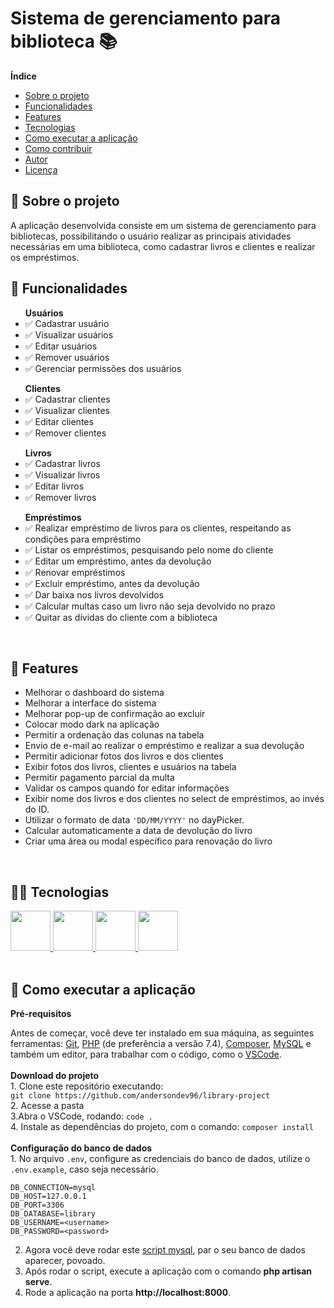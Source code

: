 
<h1> Sistema de gerenciamento para biblioteca 📚</h1>
<b> Índice </b>
<div>
<ul>
<li><a href="#-sobre-o-projeto">Sobre o projeto</a></li>
<li><a href="#-funcionalidades">Funcionalidades</a></li>
<li><a href="#-features">Features</a></li>
<li><a href="#-tecnologias">Tecnologias</a></li>
<li><a href="#-como-executar-a-aplicação">Como executar a aplicação</a></li>
<li><a href="#-como-contribuir">Como contribuir</a></li>
<li><a href="#-autor">Autor</a></li>
<li><a href="#-licença">Licença</a></li>
</ul>
<div>
<div>
<h2>📄 Sobre o projeto</h2>
<p> A aplicação desenvolvida consiste em um sistema de gerenciamento para bibliotecas, possibilitando o usuário realizar as principais atividades necessárias em uma biblioteca, como cadastrar livros e clientes e realizar os empréstimos.</p>
</div>
<div>
<h2>🔧 Funcionalidades</h2>
<ul>
<b>Usuários</b>
<li>✅ Cadastrar usuário</li>
<li>✅ Visualizar usuários</li>
<li>✅ Editar usuários</li>
<li>✅ Remover usuários</li>
<li>✅ Gerenciar permissões dos usuários</li>
</ul>
<ul>
<b>Clientes</b>
<li>✅ Cadastrar clientes</li>
<li>✅ Visualizar clientes</li>
<li>✅ Editar clientes</li>
<li>✅ Remover clientes</li>
</ul>
<ul>
<b>Livros</b>
<li>✅ Cadastrar livros</li>
<li>✅ Visualizar livros</li>
<li>✅ Editar livros</li>
<li>✅ Remover livros</li>
</ul>
<ul>
<b>Empréstimos</b>
<li>✅ Realizar empréstimo de livros para os clientes, respeitando as condições para empréstimo</li>
<li>✅ Listar os empréstimos, pesquisando pelo nome do cliente</li>
<li>✅ Editar um empréstimo, antes da devolução</li>
<li>✅ Renovar empréstimos</li>
<li>✅ Excluir empréstimo, antes da devolução</li>
<li>✅ Dar baixa nos livros devolvidos</li>
<li>✅ Calcular multas caso um livro não seja devolvido no prazo</li>
<li>✅ Quitar as dívidas do cliente com a biblioteca</li>
</ul><br>
</div>
<div>
<h2>🔨 Features</h2>
<ul>
<li>Melhorar o dashboard do sistema</li>
<li>Melhorar a interface do sistema</li>
<li>Melhorar pop-up de confirmação ao excluir</li>
<li>Colocar modo dark na aplicação</li>
<li>Permitir a ordenação das colunas na tabela</li>
<li>Envio de e-mail ao realizar o empréstimo e realizar a sua devolução</li>
<li>Permitir adicionar fotos dos livros e dos clientes</li>
<li>Exibir fotos dos livros, clientes e usuários na tabela</li>
<li>Permitir pagamento parcial da multa</li>
<li>Validar os campos quando for editar informações</li>
<li>Exibir nome dos livros e dos clientes no select de empréstimos, ao invés do ID.</li>
<li>Utilizar o formato de data <code>'DD/MM/YYYY'</code> no dayPicker.</li>
<li>Calcular automaticamente a data de devolução do livro</li>
<li>Criar uma área ou modal específico para renovação do livro</li>
</ul>
<br>
</div>
<div>
<h2>🧑‍💻 Tecnologias</h2>
<a href="https://www.php.net/manual/en/">
<img src="https://cdn.jsdelivr.net/gh/devicons/devicon/icons/php/php-original.svg" height="64" />
</a>
<a href="https://laravel.com/docs/8.x">
<img src="https://cdn.jsdelivr.net/gh/devicons/devicon/icons/laravel/laravel-plain-wordmark.svg" height="64" />
</a>
<a href="https://tailwindcss.com/docs/installation">
<img src="https://cdn.jsdelivr.net/gh/devicons/devicon/icons/tailwindcss/tailwindcss-original-wordmark.svg" height="64"/>
</a>
<a href="https://dev.mysql.com/doc/">
<img src="https://cdn.jsdelivr.net/gh/devicons/devicon/icons/mysql/mysql-original-wordmark.svg" height="64"/>
</a>
<br></br>
</div>
<div>
<h2>🚀 Como executar a aplicação</h2>
<b>Pré-requisitos</b>
<p>Antes de começar, você deve ter instalado em sua máquina, as seguintes ferramentas: <a href="https://git-scm.com/">Git</a>, <a href="https://www.php.net/downloads.php">PHP</a> (de preferência a versão 7.4), <a href="https://getcomposer.org/download/">Composer</a>, <a href="https://www.mysql.com/downloads/">MySQL</a> e também um editor, para trabalhar com o código, como o <a href="https://code.visualstudio.com/">VSCode</a>.
<br><br>
<b>Download do projeto</b>
<br>
1. Clone este repositório executando: <br>
<code>git clone https://github.com/andersondev96/library-project</code>
<br>
2. Acesse a pasta
<br>
3.Abra o VSCode, rodando: <code>code .</code><br>
4. Instale as dependências do projeto, com o comando: <code>composer install</code><br><br>
<b>Configuração do banco de dados</b><br>
1. No arquivo <code>.env</code>, configure as credenciais do banco de dados, utilize o <code>.env.example</code>, caso seja necessário.

```
DB_CONNECTION=mysql
DB_HOST=127.0.0.1
DB_PORT=3306
DB_DATABASE=library
DB_USERNAME=<username>
DB_PASSWORD=<password>
```
2. Agora você deve rodar este <a href="script.sql">script mysql</a>, par o seu banco de dados aparecer, povoado.
3. Após rodar o script, execute a aplicação com o comando **php artisan serve**.
4. Rode a aplicação na porta **http://localhost:8000**.






